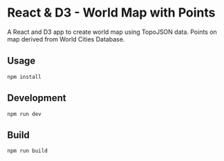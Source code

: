 # React & D3 - World Map with Points

A React and D3 app to create world map using TopoJSON data. Points on map derived from World Cities Database.

## Usage

```
npm install
```

## Development

```
npm run dev
```

## Build

```
npm run build
```

